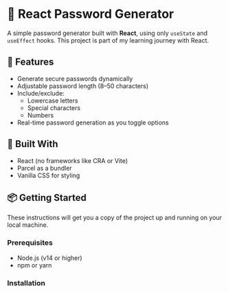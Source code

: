 # 🔐 React Password Generator

A simple password generator built with **React**, using only `useState` and `useEffect` hooks. This project is part of my learning journey with React.

## 🚀 Features

- Generate secure passwords dynamically
- Adjustable password length (8–50 characters)
- Include/exclude:
  - Lowercase letters
  - Special characters
  - Numbers
- Real-time password generation as you toggle options

## 🧰 Built With

- React (no frameworks like CRA or Vite)
- Parcel as a bundler
- Vanilla CSS for styling

## 📦 Getting Started

These instructions will get you a copy of the project up and running on your local machine.

### Prerequisites

- Node.js (v14 or higher)
- npm or yarn

### Installation
